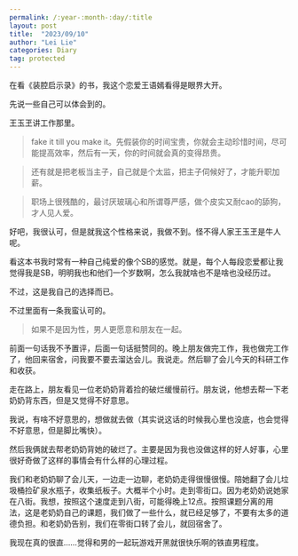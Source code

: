 ```yaml
---
permalink: /:year-:month-:day/:title
layout: post
title:  "2023/09/10"
author: "Lei Lie"
categories: Diary
tag: protected
---
```


在看《装腔启示录》的书，我这个恋爱王语嫣看得是眼界大开。

先说一些自己可以体会到的。

王玉玊讲工作那里。

> fake it till you make it。先假装你的时间宝贵，你就会主动珍惜时间，尽可能提高效率，然后有一天，你的时间就会真的变得昂贵。

> 还有就是把老板当主子，自己就是个太监，把主子伺候好了，才能升职加薪。

> 职场上很残酷的，最讨厌玻璃心和所谓尊严感，做个皮实又耐cao的舔狗，才人见人爱。

好吧，我很认可，但是就我这个性格来说，我做不到。怪不得人家王玉玊是牛人呢。

看这本书我时常有一种自己纯爱的像个SB的感觉。就是，每个人每段恋爱都让我觉得我是SB，明明我也和他们一个岁数啊，怎么我就啥也不是啥也没经历过。

不过，这是我自己的选择而已。

不过里面有一条我蛮认可的。

> 如果不是因为性，男人更愿意和朋友在一起。

前面一句话我不予置评，后面一句话挺赞同的。晚上朋友做完工作，我也做完工作了，他回来宿舍，问我要不要去溜达会儿。我说走。然后聊了会儿今天的科研工作和收获。

走在路上，朋友看见一位老奶奶背着捡的破烂缓慢前行。朋友说，他想去帮一下老奶奶背东西，但是又觉得不好意思。

我说，有啥不好意思的，想做就去做（其实说这话的时候我心里也没底，也会觉得不好意思，但是脚比嘴快）。

然后我俩就去帮老奶奶背她的破烂了。主要是因为我也没做这样的好人好事，心里很好奇做了这样的事情会有什么样的心理过程。

我们和老奶奶聊了会儿天，一边走一边聊，老奶奶走得很慢很慢。陪她翻了会儿垃圾桶捡矿泉水瓶子，收集纸板子。大概半个小时。走到零街口。因为老奶奶说她家在八街。我想，按照这个速度走到八街，可能得晚上12点。按照课题分离的用法，这是老奶奶自己的课题，我们做了一些什么，就已经足够了，不要有太多的道德负担。和老奶奶告别，我们在零街口转了会儿，就回宿舍了。

我现在真的很直……觉得和男的一起玩游戏开黑就很快乐啊的铁直男程度。
